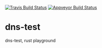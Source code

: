 [![Travis Build Status][travis-badge]][travis-url]
[![Appveyor Build Status][appveyor-badge]][appveyor-url]

[travis-badge]: https://api.travis-ci.org/arrrght/dns-test.svg?branch=master
[travis-url]: https://travis-ci.org/arrrght/dns-test
[appveyor-badge]: https://ci.appveyor.com/api/projects/status/iumi0u9ilxvdllil?svg=true
[appveyor-url]: https://ci.appveyor.com/project/arrrght/dns-test

# dns-test

dns-test, rust playground

